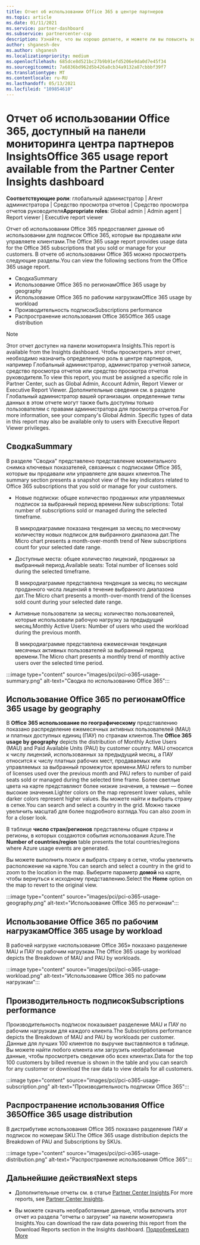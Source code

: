 ```yaml
---
title: Отчет об использовании Office 365 в центре партнеров
ms.topic: article
ms.date: 01/11/2021
ms.service: partner-dashboard
ms.subservice: partnercenter-csp
description: Узнайте, что вы хорошо делаете, и можете ли вы повысить эффективность использования подписок Office 365, которые вы продаете клиентам или управляете ими.
author: shganesh-dev
ms.author: shganesh
ms.localizationpriority: medium
ms.openlocfilehash: 685dce8d521bc27b9b91efd5206e9da0d7e45f34
ms.sourcegitcommit: 7a6836bd962d5b426a8cb34a9132a87cbbbf39f7
ms.translationtype: MT
ms.contentlocale: ru-RU
ms.lasthandoff: 05/13/2021
ms.locfileid: "109854610"
---
```

# <a name="office-365-usage-report-available-from-the-partner-center-insights-dashboard"></a><span data-ttu-id="8ea13-103">Отчет об использовании Office 365, доступный на панели мониторинга центра партнеров Insights</span><span class="sxs-lookup"><span data-stu-id="8ea13-103">Office 365 usage report available from the Partner Center Insights dashboard</span></span>

<span data-ttu-id="8ea13-104">**Соответствующие роли**: глобальный администратор | Агент администратора | Средство просмотра отчетов | Средство просмотра отчетов руководителя</span><span class="sxs-lookup"><span data-stu-id="8ea13-104">**Appropriate roles**: Global admin | Admin agent | Report viewer | Executive report viewer</span></span>

<span data-ttu-id="8ea13-105">Отчет об использовании Office 365 предоставляет данные об использовании для подписок Office 365, которые вы продавали или управляете клиентами.</span><span class="sxs-lookup"><span data-stu-id="8ea13-105">The Office 365 usage report provides usage data for the Office 365 subscriptions that you sold or manage for your customers.</span></span> <span data-ttu-id="8ea13-106">В отчете об использовании Office 365 можно просмотреть следующие разделы.</span><span class="sxs-lookup"><span data-stu-id="8ea13-106">You can view the following sections from the Office 365 usage report.</span></span>

- <span data-ttu-id="8ea13-107">Сводка</span><span class="sxs-lookup"><span data-stu-id="8ea13-107">Summary</span></span>
- <span data-ttu-id="8ea13-108">Использование Office 365 по регионам</span><span class="sxs-lookup"><span data-stu-id="8ea13-108">Office 365 usage by geography</span></span>
- <span data-ttu-id="8ea13-109">Использование Office 365 по рабочим нагрузкам</span><span class="sxs-lookup"><span data-stu-id="8ea13-109">Office 365 usage by workload</span></span>
- <span data-ttu-id="8ea13-110">Производительность подписок</span><span class="sxs-lookup"><span data-stu-id="8ea13-110">Subscriptions performance</span></span>
- <span data-ttu-id="8ea13-111">Распространение использования Office 365</span><span class="sxs-lookup"><span data-stu-id="8ea13-111">Office 365 usage distribution</span></span>

 > [!NOTE]
 > <span data-ttu-id="8ea13-112">Этот отчет доступен на панели мониторинга Insights.</span><span class="sxs-lookup"><span data-stu-id="8ea13-112">This report is available from the Insights dashboard.</span></span> <span data-ttu-id="8ea13-113">Чтобы просмотреть этот отчет, необходимо назначить определенную роль в центре партнеров, например Глобальный администратор, администратор учетной записи, средство просмотра отчетов или средство просмотра отчетов руководителя.</span><span class="sxs-lookup"><span data-stu-id="8ea13-113">To view this report, you must be assigned a specific role in Partner Center, such as Global Admin, Account Admin, Report Viewer or Executive Report Viewer.</span></span> <span data-ttu-id="8ea13-114">Дополнительные сведения см. в разделе Глобальный администратор вашей организации. определенные типы данных в этом отчете могут также быть доступны только пользователям с правами администратора для просмотра отчетов.</span><span class="sxs-lookup"><span data-stu-id="8ea13-114">For more information, see your company's Global Admin. Specific types of data in this report may also be available only to users with Executive Report Viewer privileges.</span></span>

## <a name="summary"></a><span data-ttu-id="8ea13-115">Сводка</span><span class="sxs-lookup"><span data-stu-id="8ea13-115">Summary</span></span>

<span data-ttu-id="8ea13-116">В разделе "Сводка" представлено представление моментального снимка ключевых показателей, связанных с подписками Office 365, которые вы продавали или управляете для ваших клиентов.</span><span class="sxs-lookup"><span data-stu-id="8ea13-116">The summary section presents a snapshot view of the key indicators related to Office 365 subscriptions that you sold or manage for your customers.</span></span>  

- <span data-ttu-id="8ea13-117">Новые подписки: общее количество проданных или управляемых подписок за выбранный период времени.</span><span class="sxs-lookup"><span data-stu-id="8ea13-117">New subscriptions: Total number of subscriptions sold or managed during the selected timeframe.</span></span>

   <span data-ttu-id="8ea13-118">В микродиаграмме показана тенденция за месяц по месячному количеству новых подписок для выбранного диапазона дат.</span><span class="sxs-lookup"><span data-stu-id="8ea13-118">The Micro chart presents a month-over-month trend of New subscriptions count for your selected date range.</span></span>

- <span data-ttu-id="8ea13-119">Доступные места: общее количество лицензий, проданных за выбранный период.</span><span class="sxs-lookup"><span data-stu-id="8ea13-119">Available seats: Total number of licenses sold during the selected timeframe.</span></span>

   <span data-ttu-id="8ea13-120">В микродиаграмме представлена тенденция за месяц по месяцам проданного числа лицензий в течение выбранного диапазона дат.</span><span class="sxs-lookup"><span data-stu-id="8ea13-120">The Micro chart presents a month-over-month trend of the licenses sold count during your selected date range.</span></span>

- <span data-ttu-id="8ea13-121">Активные пользователи за месяц: количество пользователей, которые использовали рабочую нагрузку за предыдущий месяц.</span><span class="sxs-lookup"><span data-stu-id="8ea13-121">Monthly Active Users: Number of users who used the workload during the previous month.</span></span> 

   <span data-ttu-id="8ea13-122">В микродиаграмме представлена ежемесячная тенденция месячных активных пользователей за выбранный период времени.</span><span class="sxs-lookup"><span data-stu-id="8ea13-122">The Micro chart presents a monthly trend of monthly active users over the selected time period.</span></span>

:::image type="content" source="images/pci/pci-o365-usage-summary.png" alt-text="Сводка по использованию Office 365":::

## <a name="office-365-usage-by-geography"></a><span data-ttu-id="8ea13-124">Использование Office 365 по регионам</span><span class="sxs-lookup"><span data-stu-id="8ea13-124">Office 365 usage by geography</span></span>

<span data-ttu-id="8ea13-125">В **Office 365 использование по географическому** представлению показано распределение ежемесячных активных пользователей (MAU) и платных доступных единиц (ПАУ) по странам клиентов.</span><span class="sxs-lookup"><span data-stu-id="8ea13-125">The **Office 365 usage by geography** depicts the distribution of Monthly Active Users (MAU) and Paid Available Units (PAU) by customer country.</span></span> <span data-ttu-id="8ea13-126">MAU относится к числу лицензий, использованных за предыдущий месяц, а ПАУ относится к числу платных рабочих мест, продаваемых или управляемых за выбранный промежуток времени.</span><span class="sxs-lookup"><span data-stu-id="8ea13-126">MAU refers to number of licenses used over the previous month and PAU refers to number of paid seats sold or managed during the selected time frame.</span></span> <span data-ttu-id="8ea13-127">Более светлые цвета на карте представляют более низкие значения, а темные — более высокие значения.</span><span class="sxs-lookup"><span data-stu-id="8ea13-127">Lighter colors on the map represent lower values, while darker colors represent higher values.</span></span> <span data-ttu-id="8ea13-128">Вы можете найти и выбрать страну в сетке.</span><span class="sxs-lookup"><span data-stu-id="8ea13-128">You can search and select a country in the grid.</span></span> <span data-ttu-id="8ea13-129">Можно также увеличить масштаб для более подробного взгляда.</span><span class="sxs-lookup"><span data-stu-id="8ea13-129">You can also zoom in for a closer look.</span></span>

<span data-ttu-id="8ea13-130">В таблице **число стран/регионов** представлены общие страны и регионы, в которых создаются события использования Azure.</span><span class="sxs-lookup"><span data-stu-id="8ea13-130">The **Number of countries/region** table presents the total countries/regions where Azure usage events are generated.</span></span>

<span data-ttu-id="8ea13-131">Вы можете выполнить поиск и выбрать страну в сетке, чтобы увеличить расположение на карте.</span><span class="sxs-lookup"><span data-stu-id="8ea13-131">You can search and select a country in the grid to zoom to the location in the map.</span></span> <span data-ttu-id="8ea13-132">Выберите параметр **домой** на карте, чтобы вернуться к исходному представлению.</span><span class="sxs-lookup"><span data-stu-id="8ea13-132">Select the **Home** option on the map to revert to the original view.</span></span>


:::image type="content" source="images/pci/pci-o365-usage-geography.png" alt-text="Использование Office 365 по регионам":::

## <a name="office-365-usage-by-workload"></a><span data-ttu-id="8ea13-134">Использование Office 365 по рабочим нагрузкам</span><span class="sxs-lookup"><span data-stu-id="8ea13-134">Office 365 usage by workload</span></span>

<span data-ttu-id="8ea13-135">В рабочей нагрузке «использование Office 365» показано разделение MAU и ПАУ по рабочим нагрузкам.</span><span class="sxs-lookup"><span data-stu-id="8ea13-135">The Office 365 usage by workload depicts the Breakdown of MAU and PAU by workloads.</span></span>

:::image type="content" source="images/pci/pci-o365-usage-workload.png" alt-text="Использование Office 365 по рабочим нагрузкам":::

## <a name="subscriptions-performance"></a><span data-ttu-id="8ea13-137">Производительность подписок</span><span class="sxs-lookup"><span data-stu-id="8ea13-137">Subscriptions performance</span></span>

<span data-ttu-id="8ea13-138">Производительность подписок показывает разделение MAU и ПАУ по рабочим нагрузкам для каждого клиента.</span><span class="sxs-lookup"><span data-stu-id="8ea13-138">The Subscriptions performance depicts the Breakdown of MAU and PAU by workloads per customer.</span></span> <span data-ttu-id="8ea13-139">Данные для лучших 100 клиентов по выручке выставляются в таблице. Вы можете найти любого клиента или загрузить необработанные данные, чтобы просмотреть сведения обо всех клиентах.</span><span class="sxs-lookup"><span data-stu-id="8ea13-139">Data for the top 100 customers by billed revenue is shown in the table and you can search for any customer or download the raw data to view details for all customers.</span></span>

:::image type="content" source="images/pci/pci-o365-usage-subscription.png" alt-text="Производительность подписки Office 365":::

## <a name="office-365-usage-distribution"></a><span data-ttu-id="8ea13-141">Распространение использования Office 365</span><span class="sxs-lookup"><span data-stu-id="8ea13-141">Office 365 usage distribution</span></span>

<span data-ttu-id="8ea13-142">В дистрибутиве использования Office 365 показано разделение ПАУ и подписок по номерам SKU.</span><span class="sxs-lookup"><span data-stu-id="8ea13-142">The Office 365 usage distribution depicts the Breakdown of PAU and Subscriptions by SKUs.</span></span>

:::image type="content" source="images/pci/pci-o365-usage-distribution.png" alt-text="Распространение использования Office 365":::

## <a name="next-steps"></a><span data-ttu-id="8ea13-144">Дальнейшие действия</span><span class="sxs-lookup"><span data-stu-id="8ea13-144">Next steps</span></span>

- <span data-ttu-id="8ea13-145">Дополнительные отчеты см. в статье [Partner Center Insights](partner-center-insights.md).</span><span class="sxs-lookup"><span data-stu-id="8ea13-145">For more reports, see [Partner Center Insights](partner-center-insights.md).</span></span>

- <span data-ttu-id="8ea13-146">Вы можете скачать необработанные данные, чтобы включить этот отчет из раздела "отчеты о загрузке" на панели мониторинга Insights.</span><span class="sxs-lookup"><span data-stu-id="8ea13-146">You can download the raw data powering this report from the Download Reports section in the Insights dashboard.</span></span> [<span data-ttu-id="8ea13-147">Подробнее</span><span class="sxs-lookup"><span data-stu-id="8ea13-147">Learn More</span></span>](pci-download-reports.md) 

